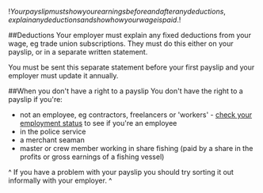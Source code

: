 $!Your payslip must show your earnings before and after any deductions, explain any deductions and show how your wage is paid.$!

##Deductions
Your employer must explain any fixed deductions from your wage, eg trade union subscriptions. They must do this either on your payslip, or in a separate written statement. 

You must be sent this separate statement before your first payslip and your employer must update it annually.

##When you don't have a right to a payslip
You don't have the right to a payslip if you're:

- not an employee, eg contractors, freelancers or 'workers' - [check your employment status](/employment-status "Employment status") to see if you're an employee
- in the police service
- a merchant seaman
- master or crew member working in share fishing (paid by a share in the profits or gross earnings of a fishing vessel)
 
^ If you have a problem with your payslip you should try sorting it out informally with your employer. ^

